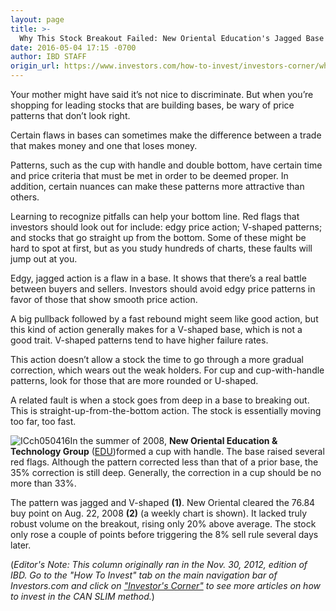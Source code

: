 ```yaml
---
layout: page
title: >-
  Why This Stock Breakout Failed: New Oriental Education's Jagged Base Structure
date: 2016-05-04 17:15 -0700
author: IBD STAFF
origin_url: https://www.investors.com/how-to-invest/investors-corner/why-this-stock-breakout-failed-new-oriental-educations-jagged-base-structure/
---
```


Your mother might have said it’s not nice to discriminate. But when you’re shopping for leading stocks that are building bases, be wary of price patterns that don’t look right.

Certain flaws in bases can sometimes make the difference between a trade that makes money and one that loses money.

Patterns, such as the cup with handle and double bottom, have certain time and price criteria that must be met in order to be deemed proper. In addition, certain nuances can make these patterns more attractive than others.

Learning to recognize pitfalls can help your bottom line. Red flags that investors should look out for include: edgy price action; V-shaped patterns; and stocks that go straight up from the bottom. Some of these might be hard to spot at first, but as you study hundreds of charts, these faults will jump out at you.

Edgy, jagged action is a flaw in a base. It shows that there’s a real battle between buyers and sellers. Investors should avoid edgy price patterns in favor of those that show smooth price action.

A big pullback followed by a fast rebound might seem like good action, but this kind of action generally makes for a V-shaped base, which is not a good trait. V-shaped patterns tend to have higher failure rates.

This action doesn’t allow a stock the time to go through a more gradual correction, which wears out the weak holders. For cup and cup-with-handle patterns, look for those that are more rounded or U-shaped.

A related fault is when a stock goes from deep in a base to breaking out. This is straight-up-from-the-bottom action. The stock is essentially moving too far, too fast.

![ICch050416](https://www.investors.com/wp-content/uploads/2016/05/ICch050416-300x161.jpg)In the summer of 2008, **New Oriental Education & Technology Group** ([EDU](https://research.investors.com/quote.aspx?symbol=EDU))formed a cup with handle. The base raised several red flags. Although the pattern corrected less than that of a prior base, the 35% correction is still deep. Generally, the correction in a cup should be no more than 33%.

The pattern was jagged and V-shaped **(1)**. New Oriental cleared the 76.84 buy point on Aug. 22, 2008 **(2)** (a weekly chart is shown). It lacked truly robust volume on the breakout, rising only 20% above average. The stock only rose a couple of points before triggering the 8% sell rule several days later.

(_Editor's Note: This column originally ran in the Nov. 30, 2012, edition of IBD. Go to the "How To Invest" tab on the main navigation bar of Investors.com and click on ["Investor's Corner"](https://www.investors.com/category/how-to-invest/investors-corner/) to see more articles on how to invest in the CAN SLIM method._)
